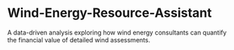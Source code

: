 # Wind-Energy-Resource-Assistant
A data-driven analysis exploring how wind energy consultants can quantify the financial value of detailed wind assessments.
